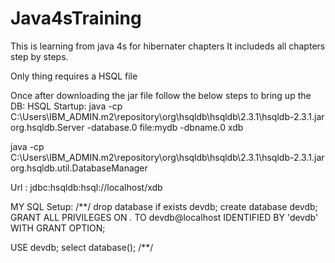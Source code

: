 # Java4sTraining
This is learning from java 4s for hibernater chapters
It includeds all chapters step by steps.

Only thing requires a HSQL file

Once after downloading the jar file follow the below steps to bring up the DB:
HSQL Startup:
java -cp C:\Users\IBM_ADMIN\.m2\repository\org\hsqldb\hsqldb\2.3.1\hsqldb-2.3.1.jar org.hsqldb.Server -database.0 file:mydb -dbname.0 xdb

java -cp C:\Users\IBM_ADMIN\.m2\repository\org\hsqldb\hsqldb\2.3.1\hsqldb-2.3.1.jar org.hsqldb.util.DatabaseManager

Url : jdbc:hsqldb:hsql://localhost/xdb

MY SQL Setup: /**/
drop database if exists devdb;
create database devdb;
GRANT ALL PRIVILEGES ON *.* TO devdb@localhost IDENTIFIED BY 'devdb' WITH GRANT OPTION;

USE devdb;
select database();
/**/